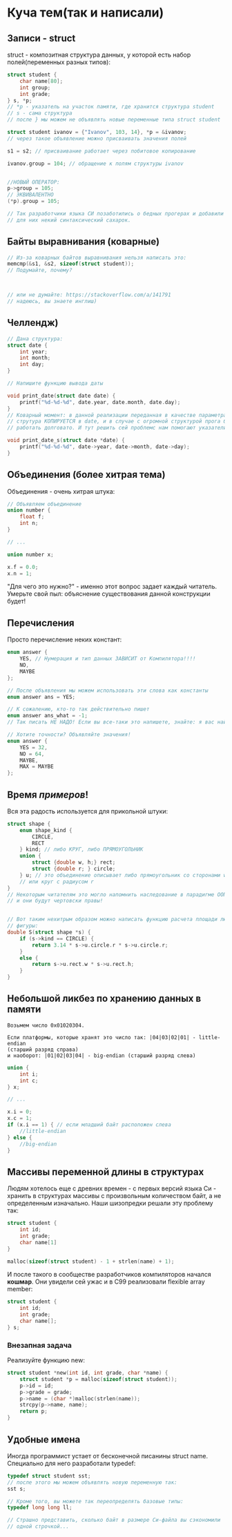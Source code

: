 # Куча тем(так и написали)
## Записи - struct
struct - композитная структура данных, у которой есть набор полей(переменных разных типов):

```c
struct student {
    char name[80];
    int group;
    int grade;
} s, *p; 
// *p - указатель на участок памяти, где хранится структура student
// s - сама структура
// после } мы можем не объявлять новые переменные типа struct student

struct student ivanov = {"Ivanov", 103, 14}, *p = &ivanov;
// через такое объявление можно присваивать значения полей

s1 = s2; // присваивание работает через побитовое копирование 

ivanov.group = 104; // обращение к полям структуры ivanov


//НОВЫЙ ОПЕРАТОР:
p->group = 105; 
// ЭКВИВАЛЕНТНО
(*p).group = 105;

// Так разработчики языка СИ позаботились о бедных прогерах и добавили 
// для них некий синтаксический сахарок.

```


## Байты выравнивания (коварные)

```c
// Из-за коварных байтов выравнивания нельзя написать это: 
memcmp(&s1, &s2, sizeof(struct student));
// Подумайте, почему? 



// или не думайте: https://stackoverflow.com/a/141791
// надеюсь, вы знаете инглиш)
```


## Челлендж)
```c
// Дана структура: 
struct date {
    int year;
    int month;
    int day;
}

// Напишите функцию вывода даты

void print_date(struct date date) {
    printf("%d-%d-%d", date.year, date.month, date.day);
}
// Коварный момент: в данной реализации переданная в качестве параметра 
// струтура КОПИРУЕТСЯ в date, и в случае с огромной структурой прога будет
// работать долговато. И тут решить сей проблемс нам помогают указатели:

void print_date_s(struct date *date) {
    printf("%d-%d-%d", date->year, date->month, date->day);
}
```

## Объединения (более хитрая тема)
Объединения - очень хитрая штука:

```c
// Объявляем объединение
union number {
    float f;
    int n;
} 

// ...

union number x;

x.f = 0.0;
x.n = 1;
```

"Для чего это нужно?" - именно этот вопрос задает каждый читатель. Умерьте свой пыл: объяснение существования данной конструкции будет!

## Перечисления

Просто перечисление неких констант:

```c
enum answer {
    YES, // Нумерация и тип данных ЗАВИСИТ от Компилятора!!!!
    NO, 
    MAYBE
};

// После объявления мы можем использовать эти слова как константы
enum answer ans = YES;

// К сожалению, кто-то так действительно пишет
enum answer ans_what = -1;
// Так писать НЕ НАДО! Если вы все-таки это напишете, знайте: я вас найду.

// Хотите точности? Объявляйте значения!
enum answer {
    YES = 32,
    NO = 64, 
    MAYBE,
    MAX = MAYBE
};
```

## Время ***примеров***!

Вся эта радость используется для прикольной штуки:

```c
struct shape {
    enum shape_kind {
        CIRCLE, 
        RECT
    } kind; // либо КРУГ, либо ПРЯМОУГОЛЬНИК
    union {
        struct {double w, h;} rect;
        struct {double r; } circle;
    } u; // это объединение описывает либо прямоугольник со сторонами w и h,
    // или круг с радиусом r
}
// Некоторым читателям это могло напомнить наследование в парадигме ООП
// и они будут чертовски правы!


// Вот таким нехитрым образом можно написать функцию расчета площади любой
// фигуры:
double S(struct shape *s) {
    if (s->kind == CIRCLE) {
        return 3.14 * s->u.circle.r * s->u.circle.r;
    }
    else {
        return s->u.rect.w * s->u.rect.h;
    }
}
```

## Небольшой ликбез по хранению данных в памяти
```
Возьмем число 0x01020304.

Если платформы, которые хранят это число так: |04|03|02|01| - little-endian
(старший разряд справа)
и наоборот: |01|02|03|04| - big-endian (старший разряд слева)

```

```c
union {
    int i;
    int c;
} x;

// ...

x.i = 0;
x.c = 1;
if (x.i == 1) { // если младший байт расположен слева
    //little-endian
} else {
    //big-endian
}
```

## Массивы переменной длины в структурах
Людям хотелось еще с древних времен - с первых версий языка Си - хранить в структурах массивы с произвольным количеством байт, а не определенным изначально.
Наши шизопредки решали эту проблему так:

```c
struct student {
    int id;
    int grade;
    char name[1]
}

malloc(sizeof(struct student) - 1 + strlen(name) + 1);
```

И после такого в сообществе разработчиков компиляторов начался **кошмар**. Они увидели сей ужас и в C99 реализовали flexible array member:

```c
struct student {
    int id;
    int grade;
    char name[];
} s;
```

### Внезапная задача
Реализуйте функцию new:

```c
struct student *new(int id, int grade, char *name) {
    struct student *p = malloc(sizeof(struct student));
    p->id = id;
    p->grade = grade;
    p->name = (char *)malloc(strlen(name));
    strcpy(p->name, name);
    return p;
}
```

## Удобные имена

Иногда программист устает от бесконечной писанины struct name. Специально для него разработали typedef:

```c
typedef struct student sst;
// после этого мы можем объявлять новую переменную так:
sst s;

// Кроме того, вы можете так переопределять базовые типы:
typedef long long ll;

// Страшно представить, сколько байт в размере Си-файла вы сэкономили 
// одной строчкой...
```